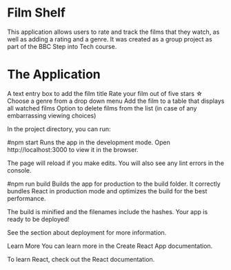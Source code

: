 # Film Shelf

This application allows users to rate and track the films that they watch, as well as adding a rating and a genre. It was created as a group project as part of the BBC Step into Tech course.


# The Application
A text entry box to add the film title
Rate your film out of five stars ☆
Choose a genre from a drop down menu
Add the film to a table that displays all watched films
Option to delete films from the list (in case of any embarrassing viewing choices)


In the project directory, you can run: 

#npm start
Runs the app in the development mode.
Open http://localhost:3000 to view it in the browser.

The page will reload if you make edits.
You will also see any lint errors in the console.

#npm run build
Builds the app for production to the build folder.
It correctly bundles React in production mode and optimizes the build for the best performance.

The build is minified and the filenames include the hashes.
Your app is ready to be deployed!

See the section about deployment for more information.

Learn More
You can learn more in the Create React App documentation.

To learn React, check out the React documentation.